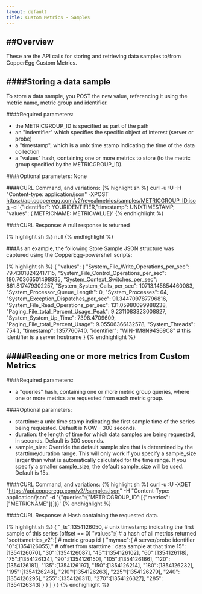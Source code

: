 ```yaml
---
layout: default
title: Custom Metrics - Samples
---
```



##Overview
-----
These are the API calls for storing and retrieving data samples to/from CopperEgg Custom Metrics.


####Storing a data sample
----
To store a data sample, you POST the new value, referencing it using the metric name, metric group and identifier.

####Required parameters:
* the METRICGROUP_ID is specified as part of the path
* an "indentifier" which specifies the specific object of interest (server or probe)
* a "timestamp", which is a unix time stamp indicating the time of the data collection
* a "values" hash, containing one or more metrics to store (to the metric group specified by the METRICGROUP_ID).

####Optional parameters:
None


####CURL Command, and variations:
{% highlight sh %}
curl -u <APIKEY>:U -H "Content-type: application/json" -XPOST https://api.copperegg.com/v2/revealmetrics/samples/METRICGROUP_ID.json -d '{"identifier": YOURIDENTIFIER,"timestamp": UNIXTIMESTAMP, "values": { METRICNAME: METRICVALUE}'
{% endhighlight %}

####CURL Response:
A null response is returned

{% highlight sh %}
null
{% endhighlight %}


###As an example, the following Store Sample JSON structure was captured using the CopperEgg-powershell scripts:

{% highlight sh %}
{
  "values":  {
    "System_File_Write_Operations_per_sec":  79.43018242417115,
    "System_File_Control_Operations_per_sec":  180.70366501498935,
    "System_Context_Switches_per_sec":  861.817479302257,
    "System_System_Calls_per_sec":  10713.145854460083,
    "System_Processor_Queue_Length":  0,
    "System_Processes":  64,
    "System_Exception_Dispatches_per_sec":  91.344709787796816,
    "System_File_Read_Operations_per_sec":  131.05980099988238,
    "Paging_File_total_Percent_Usage_Peak":  9.2311083323008827,
    "System_System_Up_Time":  7398.4709609,
    "Paging_File_total_Percent_Usage":  9.05506366132578,
    "System_Threads":  754
  },
  "timestamp":  1357760740,
  "identifier":  "WIN-1M8N94S69C8"              # this identifier is a server hostname
}
{% endhighlight %}



####Reading one or more metrics from Custom Metrics
-----

####Required parameters:
* a "queries" hash, containing one or more metric group queries, where one or more metrics are requested from each metric group.

####Optional parameters:
* starttime: a unix time stamp indicating the first sample time of the series being requested. Default is NOW - 300 seconds.
* duration: the length of time for which data samples are being requested, in seconds. Default is 300 seconds.
* sample_size: Override the default sample size that is determined by the starttime/duration range. This will only work if you specify a sample_size larger than what is automatically calculated for the time range. If you specify a smaller sample_size, the default sample_size will be used. Default is 15s.

####CURL Command, and variations:
{% highlight sh %}
curl -u <APIKEY>:U -XGET "https://api.copperegg.com/v2//samples.json" -H "Content-Type: application/json" -d '{"queries":{"METRICGROUP_ID":[{"metrics":["METRICNAME"]}]}}'
{% endhighlight %}


####CURL Response:
A Hash containing the requested data.

{% highlight sh %}
{
  "_ts":1354126050,             # unix timestamp indicating the first sample of this series (offset == 0)
  "values":{                    # a hash of all metrics returned
    "scottsmetrics_v2":[        # metric group id
      {
        "mymac":{               # server/probe identifier
          "0":[1354126055],"    # offset from starttime : data sample at that time
          15":[1354126070],
          "30":[1354126087],
          "45":[1354126102],
          "60":[1354126118],
          "75":[1354126134],
          "90":[1354126150],
          "105":[1354126166],
          "120":[1354126181],
          "135":[1354126197],
          "150":[1354126214],
          "180":[1354126232],
          "195":[1354126248],
          "210":[1354126263],
          "225":[1354126279],
          "240":[1354126295],
          "255":[1354126311],
          "270":[1354126327],
          "285":[1354126343]
        }
      }
    ]
  }
}
{% endhighlight %}

